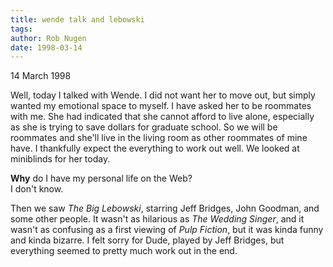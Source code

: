 ```yaml
---
title: wende talk and lebowski
tags: 
author: Rob Nugen
date: 1998-03-14
---
```


<title>Journal</title>

<p class=date>14 March 1998</p>
<p>
Well, today I talked with Wende. I did not want her to move out, but simply wanted my emotional space to myself. I have asked her to be roommates with me. She had indicated that she cannot afford to live alone, especially as she is trying to save dollars for graduate school. So we will be roommates and she'll live in the living room as other roommates of mine have. I thankfully expect the everything to work out well. We looked at miniblinds for her today.
<p>
<b>Why</b> do I have my personal life on the Web?<br>
I don't know.
<p>
Then we saw <em>The Big Lebowski</em>, starring Jeff Bridges, John Goodman, and some other people. It wasn't as hilarious as <em>The Wedding Singer</em>, and it wasn't as confusing as a first viewing of <em>Pulp Fiction</em>, but it was kinda funny and kinda bizarre. I felt sorry for Dude, played by Jeff Bridges, but everything seemed to pretty much work out in the end.  </p>

